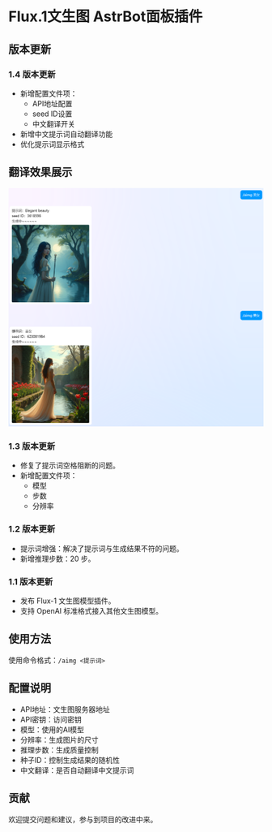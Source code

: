 # Flux.1文生图 AstrBot面板插件

## 版本更新

### 1.4 版本更新
- 新增配置文件项：
  - API地址配置
  - seed ID设置
  - 中文翻译开关
- 新增中文提示词自动翻译功能
- 优化提示词显示格式

## 翻译效果展示
![翻译效果](https://github.com/18005575/astrbot_plugin_flux/blob/main/demo.png)

### 1.3 版本更新
- 修复了提示词空格阻断的问题。
- 新增配置文件项：
  - 模型
  - 步数
  - 分辨率

### 1.2 版本更新
- 提示词增强：解决了提示词与生成结果不符的问题。
- 新增推理步数：20 步。

### 1.1 版本更新
- 发布 Flux-1 文生图模型插件。
- 支持 OpenAI 标准格式接入其他文生图模型。

## 使用方法
使用命令格式：`/aimg <提示词>`

## 配置说明
- API地址：文生图服务器地址
- API密钥：访问密钥
- 模型：使用的AI模型
- 分辨率：生成图片的尺寸
- 推理步数：生成质量控制
- 种子ID：控制生成结果的随机性
- 中文翻译：是否自动翻译中文提示词

## 贡献
欢迎提交问题和建议，参与到项目的改进中来。
